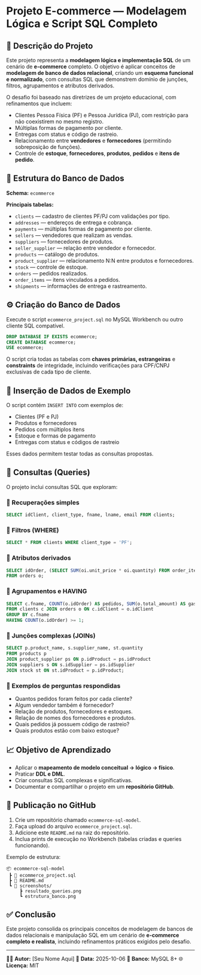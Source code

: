 # Projeto E-commerce — Modelagem Lógica e Script SQL Completo

## 🧠 Descrição do Projeto
Este projeto representa a **modelagem lógica e implementação SQL** de um cenário de **e-commerce** completo. O objetivo é aplicar conceitos de **modelagem de banco de dados relacional**, criando um **esquema funcional e normalizado**, com consultas SQL que demonstrem domínio de junções, filtros, agrupamentos e atributos derivados.

O desafio foi baseado nas diretrizes de um projeto educacional, com refinamentos que incluem:
- Clientes Pessoa Física (PF) e Pessoa Jurídica (PJ), com restrição para não coexistirem no mesmo registro.
- Múltiplas formas de pagamento por cliente.
- Entregas com status e código de rastreio.
- Relacionamento entre **vendedores** e **fornecedores** (permitindo sobreposição de funções).
- Controle de **estoque**, **fornecedores**, **produtos**, **pedidos** e **itens de pedido**.

## 🧩 Estrutura do Banco de Dados

**Schema:** `ecommerce`

**Principais tabelas:**
- `clients` — cadastro de clientes PF/PJ com validações por tipo.
- `addresses` — endereços de entrega e cobrança.
- `payments` — múltiplas formas de pagamento por cliente.
- `sellers` — vendedores que realizam as vendas.
- `suppliers` — fornecedores de produtos.
- `seller_supplier` — relação entre vendedor e fornecedor.
- `products` — catálogo de produtos.
- `product_supplier` — relacionamento N:N entre produtos e fornecedores.
- `stock` — controle de estoque.
- `orders` — pedidos realizados.
- `order_items` — itens vinculados a pedidos.
- `shipments` — informações de entrega e rastreamento.

## ⚙️ Criação do Banco de Dados
Execute o script `ecommerce_project.sql` no MySQL Workbench ou outro cliente SQL compatível.

```sql
DROP DATABASE IF EXISTS ecommerce;
CREATE DATABASE ecommerce;
USE ecommerce;
```

O script cria todas as tabelas com **chaves primárias, estrangeiras** e **constraints** de integridade, incluindo verificações para CPF/CNPJ exclusivas de cada tipo de cliente.

## 💾 Inserção de Dados de Exemplo
O script contém `INSERT INTO` com exemplos de:
- Clientes (PF e PJ)
- Produtos e fornecedores
- Pedidos com múltiplos itens
- Estoque e formas de pagamento
- Entregas com status e códigos de rastreio

Esses dados permitem testar todas as consultas propostas.

## 🧮 Consultas (Queries)
O projeto inclui consultas SQL que exploram:

### 🔹 Recuperações simples
```sql
SELECT idClient, client_type, fname, lname, email FROM clients;
```

### 🔹 Filtros (WHERE)
```sql
SELECT * FROM clients WHERE client_type = 'PF';
```

### 🔹 Atributos derivados
```sql
SELECT idOrder, (SELECT SUM(oi.unit_price * oi.quantity) FROM order_items oi WHERE oi.idOrder = o.idOrder) AS total
FROM orders o;
```

### 🔹 Agrupamentos e HAVING
```sql
SELECT c.fname, COUNT(o.idOrder) AS pedidos, SUM(o.total_amount) AS gasto_total
FROM clients c JOIN orders o ON c.idClient = o.idClient
GROUP BY c.fname
HAVING COUNT(o.idOrder) >= 1;
```

### 🔹 Junções complexas (JOINs)
```sql
SELECT p.product_name, s.supplier_name, st.quantity
FROM products p
JOIN product_supplier ps ON p.idProduct = ps.idProduct
JOIN suppliers s ON s.idSupplier = ps.idSupplier
JOIN stock st ON st.idProduct = p.idProduct;
```

### 🔹 Exemplos de perguntas respondidas
- Quantos pedidos foram feitos por cada cliente?
- Algum vendedor também é fornecedor?
- Relação de produtos, fornecedores e estoques.
- Relação de nomes dos fornecedores e produtos.
- Quais pedidos já possuem código de rastreio?
- Quais produtos estão com baixo estoque?

## 📈 Objetivo de Aprendizado
- Aplicar o **mapeamento de modelo conceitual → lógico → físico**.
- Praticar **DDL e DML**.
- Criar consultas SQL complexas e significativas.
- Documentar e compartilhar o projeto em um **repositório GitHub**.

## 🚀 Publicação no GitHub
1. Crie um repositório chamado `ecommerce-sql-model`.
2. Faça upload do arquivo `ecommerce_project.sql`.
3. Adicione este `README.md` na raiz do repositório.
4. Inclua prints de execução no Workbench (tabelas criadas e queries funcionando).

Exemplo de estrutura:
```
📦 ecommerce-sql-model
 ┣ 📜 ecommerce_project.sql
 ┣ 📜 README.md
 ┗ 📂 screenshots/
     ┣ resultado_queries.png
     ┗ estrutura_banco.png
```

## ✅ Conclusão
Este projeto consolida os principais conceitos de modelagem de bancos de dados relacionais e manipulação SQL em um cenário de **e-commerce completo e realista**, incluindo refinamentos práticos exigidos pelo desafio.

---
👨‍💻 **Autor:** [Seu Nome Aqui]
📅 **Data:** 2025-10-06
📘 **Banco:** MySQL 8+
🌐 **Licença:** MIT
